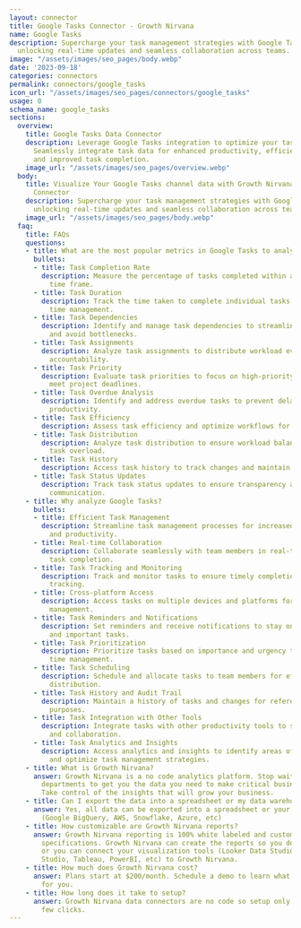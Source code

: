 ```yaml
---
layout: connector
title: Google Tasks Connector - Growth Nirvana
name: Google Tasks
description: Supercharge your task management strategies with Google Tasks integration,
  unlocking real-time updates and seamless collaboration across teams.
image: "/assets/images/seo_pages/body.webp"
date: '2023-09-18'
categories: connectors
permalink: connectors/google_tasks
icon_url: "/assets/images/seo_pages/connectors/google_tasks"
usage: 0
schema_name: google_tasks
sections:
  overview:
    title: Google Tasks Data Connector
    description: Leverage Google Tasks integration to optimize your task management.
      Seamlessly integrate task data for enhanced productivity, efficient collaboration,
      and improved task completion.
    image_url: "/assets/images/seo_pages/overview.webp"
  body:
    title: Visualize Your Google Tasks channel data with Growth Nirvana's Google Tasks
      Connector
    description: Supercharge your task management strategies with Google Tasks integration,
      unlocking real-time updates and seamless collaboration across teams.
    image_url: "/assets/images/seo_pages/body.webp"
  faq:
    title: FAQs
    questions:
    - title: What are the most popular metrics in Google Tasks to analyze?
      bullets:
      - title: Task Completion Rate
        description: Measure the percentage of tasks completed within a specified
          time frame.
      - title: Task Duration
        description: Track the time taken to complete individual tasks for better
          time management.
      - title: Task Dependencies
        description: Identify and manage task dependencies to streamline workflow
          and avoid bottlenecks.
      - title: Task Assignments
        description: Analyze task assignments to distribute workload evenly and ensure
          accountability.
      - title: Task Priority
        description: Evaluate task priorities to focus on high-priority tasks and
          meet project deadlines.
      - title: Task Overdue Analysis
        description: Identify and address overdue tasks to prevent delays and improve
          productivity.
      - title: Task Efficiency
        description: Assess task efficiency and optimize workflows for increased productivity.
      - title: Task Distribution
        description: Analyze task distribution to ensure workload balance and avoid
          task overload.
      - title: Task History
        description: Access task history to track changes and maintain an audit trail.
      - title: Task Status Updates
        description: Track task status updates to ensure transparency and effective
          communication.
    - title: Why analyze Google Tasks?
      bullets:
      - title: Efficient Task Management
        description: Streamline task management processes for increased efficiency
          and productivity.
      - title: Real-time Collaboration
        description: Collaborate seamlessly with team members in real-time for efficient
          task completion.
      - title: Task Tracking and Monitoring
        description: Track and monitor tasks to ensure timely completion and progress
          tracking.
      - title: Cross-platform Access
        description: Access tasks on multiple devices and platforms for flexible task
          management.
      - title: Task Reminders and Notifications
        description: Set reminders and receive notifications to stay on top of deadlines
          and important tasks.
      - title: Task Prioritization
        description: Prioritize tasks based on importance and urgency to optimize
          time management.
      - title: Task Scheduling
        description: Schedule and allocate tasks to team members for effective workload
          distribution.
      - title: Task History and Audit Trail
        description: Maintain a history of tasks and changes for reference and accountability
          purposes.
      - title: Task Integration with Other Tools
        description: Integrate tasks with other productivity tools to streamline workflows
          and collaboration.
      - title: Task Analytics and Insights
        description: Access analytics and insights to identify areas of improvement
          and optimize task management strategies.
    - title: What is Growth Nirvana?
      answer: Growth Nirvana is a no code analytics platform. Stop waiting for other
        departments to get you the data you need to make critical business decisions.
        Take control of the insights that will grow your business.
    - title: Can I export the data into a spreadsheet or my data warehouse?
      answer: Yes, all data can be exported into a spreadsheet or your data warehouse
        (Google BigQuery, AWS, Snowflake, Azure, etc)
    - title: How customizable are Growth Nirvana reports?
      answer: Growth Nirvana reporting is 100% white labeled and customized to your
        specifications. Growth Nirvana can create the reports so you don’t have to
        or you can connect your visualization tools (Looker Data Studio/Google Data
        Studio, Tableau, PowerBI, etc) to Growth Nirvana.
    - title: How much does Growth Nirvana cost?
      answer: Plans start at $200/month. Schedule a demo to learn what plan is best
        for you.
    - title: How long does it take to setup?
      answer: Growth Nirvana data connectors are no code so setup only requires a
        few clicks.
---
```

